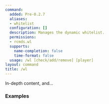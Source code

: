 ```yaml
---
command:
  added: Pre-0.2.7
  aliases:
  - whitelist
  configuration: []
  description: Manages the dynamic whitelist.
  permissions:
  - rcmds.wl
  supports:
    name-completion: false
    time-format: false
  usage: /wl [check/add/remove] [player]
layout: command
title: /wl
---
```


In-depth content, and...

### Examples



